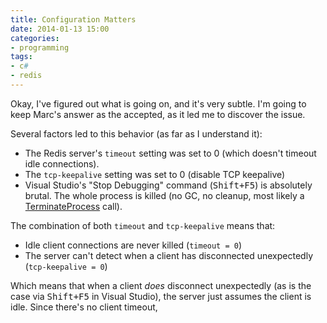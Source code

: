 ```yaml
---
title: Configuration Matters
date: 2014-01-13 15:00
categories:
- programming
tags:
- c#
- redis
---
```


Okay, I've figured out what is going on, and it's very subtle. I'm
going to keep Marc's answer as the accepted, as it led me to discover
the issue.

Several factors led to this behavior (as far as I understand it):

* The Redis server's `timeout` setting was set to 0 (which doesn't
  timeout idle connections).
* The `tcp-keepalive` setting was set to 0 (disable TCP keepalive)
* Visual Studio's "Stop Debugging" command (<kbd>Shift+F5</kbd>) is
  absolutely brutal. The whole process is killed (no GC, no cleanup,
  most likely a [TerminateProcess][1] call).

[1]: http://msdn.microsoft.com/en-us/library/windows/desktop/ms686714(v=vs.85).aspx

The combination of both `timeout` and `tcp-keepalive` means that:

* Idle client connections are never killed (`timeout = 0`)
* The server can't detect when a client has disconnected unexpectedly
(`tcp-keepalive = 0`)

Which means that when a client _does_ disconnect unexpectedly (as is
the case via <kbd>Shift+F5</kbd> in Visual Studio), the server
just assumes the client is idle. Since there's no client timeout,



